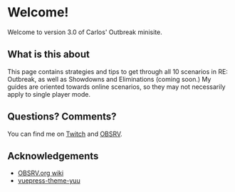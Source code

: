 # Welcome!

Welcome to version 3.0 of Carlos' Outbreak minisite.

## What is this about

This page contains strategies and tips to get through all 10 scenarios in RE: Outbreak, as well as Showdowns and Eliminations (coming soon.) My guides are oriented towards online scenarios, so they may not necessarily apply to single player mode.

## Questions? Comments?

You can find me on [Twitch](https://twitch.tv/carloslovessae) and [OBSRV](http://obsrv.org/memberlist.php?mode=viewprofile&u=28510).

## Acknowledgements

- [OBSRV.org wiki](https://wiki.obsrv.org/)
- [vuepress-theme-yuu](https://github.com/Danktuary/vuepress-theme-yuu)
